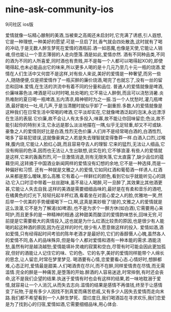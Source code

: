 # nine-ask-community-ios
9问社区 ios版

爱情就像一坛精心酿制的美酒,当被束之高阁还未启封时,它充满了诱惑,引人遐想,它是一种理想,一种美好的愿望.可是一旦启了封,香气就会四处散逸,这时就有了喝的冲动,于是无数人醉生梦死在爱情的酒瓶前.酒一如恶魔,也像是天使,它能让人销魂,但也能让一个意志薄弱的人走向堕落.酒是如此,爱情亦然. 
    酒有不同种品类,不同的酒为不同的人所喜爱,同时酒也有贵贱,并不是每一个人都可以喝得起XO的,即使喝得起,也未必能品出它的味来,所以更多人喝的是十几元乃至几十元一瓶的烧酒.爱情在人们生活中又何尝不是这样,对有些人来说,美好的爱情是一种奢望,而另一些人,随随便便,仅是把爱情作了一瓶买醉的廉价烧酒,喝完了也就忘了,没有一丝的留恋和回味.爱情,在生活的洪流中有着不同的分量和品位. 
    普通人的爱情就像是啤酒,价廉味寡色淡.啤酒是可以时时喝,处处喝的,它不易让人醉倒,而且可以浇愁消暑.炎热难耐的夏日喝一瓶啤酒,五内清凉,精神顿时为之一振.当一个人忧愁时,灌几瓶啤酒,最好能吐一吐,吼几声,于是当清醒时就似乎卸了一副重担.多数人的爱情就像是这种我们在日常生活中常喝的啤酒,它平淡却实在,它就像啤酒泛起的泡沫,永远漂浮在生活的表层.它价廉,故不会让人有太多投入;味寡,故不能让你回味留恋;色淡,故不能引起你的特别关注,它永远是那么淡淡地摆在一隅,似乎无足轻重,却又不可或缺. 
    豪鲁之人的爱情则好比是白酒,性烈无色价廉.人们并不是经常喝白酒的,白酒性烈,喝多了容易犯错误,这就像豪爽之人若是失去理智就变得鲁莽一样.白酒入口烈,过喉辣,腹内烧,它能让人脸红心跳,而且容易夺去人的理智.它来的猛烈,无法让人细品,它没有绚丽的色泽,因而也无法让人生出联想,说实在的,它不够浪漫.有些人的爱情就是这样,它来的轰轰烈烈,可一旦激情消退,则有无限失落,它太直露了,缺少品位的蕴藉空间,这转摘于中国酒业新闻网样的爱情没有幻想的余地,它不是一种选择,而是一种偏好和习惯. 
    还有一种就是文雅之人的爱情,它如同红酒和葡萄酒一样诱人.红酒从来都是那么暧昧,那么高雅.它有着心一样鲜红的颜色,看到它似乎就能听见心的跳动.它入口时涩中带着一丝丝甜味,虽不易让人喝醉,可一旦醉了,其效果比其他酒更甚,它能让人失去自我.这样的美酒是需要细细品味的,最好是在有柔和音乐的酒吧,在橘黄色的灯光下,轻轻托起半杯红酒,看着坐在对面心爱之人的脸,优雅地一笑,然后举一个优美的手势缓缓喝下一口,啊,这真是美妙极了!是的,文雅之人的爱情就是这么浪漫,它不是为了解渴(如啤酒),也不是为求个一醉方休(如白酒),它需要用心来呵护,而且更多的是一种精神的相通.这种甜美而酸涩的爱情韵味悠长,回味无穷,可前提是它需要极大的真情投入,这也就是为什么红酒比较贵的原因,也是很少有人能喝的起这种酒的原因,因为在这样的时代,很少有人愿意做这样的投入. 
    爱情如酒,酒如爱情,只有经得起时间考验的陈年老酒才是最好的,它们的香醇慑人心魄,虽然各人的爱情不同,各人的品味殊异,但是每个人都对爱情和酒有一种本能的需求.酒能浇愁,虽然有时是越浇越愁;爱情能填补灵魂的寂寞和空白,尽管有时可能会因此更加孤寂,但好的酒能让人记住它的味、它的色、它的名字,美好的爱情同样能带个人绵长的思念,让人留恋,时常在梦里梦见. 
    喝酒要有心情,恋爱要看心态.心情好时,想醉都难,心态正时,爱情最是甜美.人们喝酒贵在尽兴,而不在醉,同样爱情贵在尽情,而无需滥情.完全的醉是一种痛苦,是堕落的开始.醉酒的人容易迷途,时常摔倒,有时还会丧命,这不是我们企望的结果.执迷于爱情有时也会有这样的结果,若一味地耽溺于爱情,就容易让一个人消沉,从而失去志向.滥情的结果是感情不再值钱,终至于让感情变了玩物,于是有多少人因找不到真爱而痛苦悲戚,又有多少人因失去爱情而走向末路.我们都不希望看到一个人醉生梦死、糜烂度日,我们喝酒旨在寻求欢乐,我们恋爱是为了找到心的归宿,爱情如酒,它需要细细品味,用心体会.
